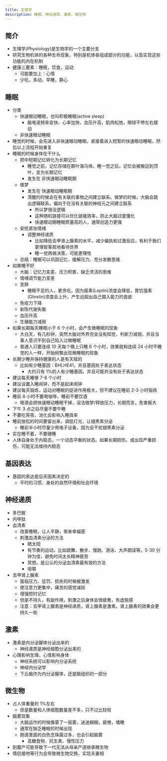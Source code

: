 ```yaml
---
title: 生理学
description: 睡眠、神经递质、激素、微生物
---
```


## 简介

- 生理学(Physiology)是生物学的一个主要分支
- 研究生物机体的各种生命现象，特别是机体各组成部分的功能，以及实现这些功能的内在机制
- 健康三要素：睡眠，饮食，运动
  - 可能要加上：心情
  - 少吃，多动，早睡，静心

## 睡眠

- 分类
  - 快速眼动睡眠，也叫积极睡眠(active sleep)
    - 脑电波频率变快，心率加快，血压升高，肌肉松弛，眼球不停左右摆动
  - 非快速眼动睡眠
- 睡觉的时候，会先进入非快速眼动睡眠，紧接着进入短暂的快速眼动睡眠，然后以上流程开始重复
- 睡眠的时候身体在干什么
  - 把中短期记忆转化为长期记忆
    - 睡觉之前，记忆存储在颞叶海马体。睡一觉之后，记忆会被搬运到顶叶，变为长期记忆
    - 发生在 非快速眼动睡眠期
  - 做梦
    - 发生在 快速眼动睡眠期
    - 清醒的时候会在有关联的事物之间建立联系。做梦的时候，大脑会跳出逻辑联系，偏向于在没有关联的神经元之间建立联系
      - 所以梦很没逻辑
      - 这种随机链接可以优化链接效率，防止大脑过度僵化
      - 快速眼动期睡眠质量高的人，通常创造力更强
  - 安抚紧张情绪
    - 调整神经递质
      - 比如降低去甲肾上腺素的水平，减少偏执和过激反应，有利于我们更理智客观地看待世界
      - 睡一觉再做决策，可能更理性
  - 总结：睡眠可以巩固记忆、缓解压力、充分发散思维
- 如果睡不好
  - 大脑：记忆力变差、压力积累、缺乏灵活的思维
  - 情绪调节能力变差
  - 变胖
    - 睡眠不足的人，更贪吃，因为瘦素(Leptin)浓度会降低，胃饥饿素(Ghrelin)浓度会上升，产生远超出自己摄入能力的食欲
  - 免疫力下降
  - 新陈代谢失衡
  - 血压升高
  - 生殖能力减弱
- 如果长期每天睡眠小于 6 个小时，会产生微睡眠的现象
  - 大白天，有几秒钟，突然大脑对外界完全没有知觉，判断力减弱，并且当事人意识不到自己陷入过微睡眠
  - 普通人只要连续 10 天每个晚上只睡 6 个小时，效果就和连续 24 小时不睡觉的人一样，开始频繁出现微睡眠的现象
- 长期少睡并保持健康的人是有天赋的
  - 比如有少睡基因：BHLHE41，并且基因处于表达状态
    - 大约只有 1%的人有少睡基因，并且可能并没有处于表达状态
- 建议每天睡够 7-8 个小时
- 建议设置入睡闹钟，而不是起床闹钟
- 建议每天锻炼，运动对睡眠的促进作用极大，但不建议在睡前 2-3 小时锻炼
- 睡前 8 小时不要喝咖啡，睡前不要饮酒
  - 喝酒会把快速眼动睡眠干掉，没法做梦/释放压力，长期而言，危害极大
- 下午 3 点之后尽量不要午睡
- 不要吃宵夜，消化会影响入睡效率
- 睡前放松的时间要留出来，调低灯光，让褪黑素分泌
  - 睡前半小时尽量少用电子设备，因为会干扰褪黑素分泌
- 实在睡不着，不要硬睡
- 人体自身处于内稳态，一个动态平衡的状态。如果长期损伤，或出现严重损伤，可能无法维持内稳态

## 基因表达

- 基因的表达是后天因素决定的
  - 平时的习惯、身处的自然环境和社会环境

## 神经递质

- 多巴胺
- 内啡肽
- 血清素
  - 改善睡眠，让人平静，带来幸福感
  - 刺激血清素分泌的方法
    - 晒太阳
    - 有节奏的运动，比如跳舞、散步、慢跑、游泳、大声朗读等，5-30 分钟为佳，避免时间太长精神疲劳
    - 冥想。是公认的分泌血清素最有效的方法
    - 咀嚼
- 去甲肾上腺素
  - 面临压力、惩罚、损失的时候被激发
  - 使注意力更集中，痛苦的感觉减轻
  - 增强短时记忆
  - 但是不持久，有副作用，刺激之后身体会很疲惫，有虚脱感
  - 注意：去甲肾上腺素是神经递质，肾上腺素是激素。肾上腺素的效果会更持久一些

## 激素

- 激素是内分泌腺体分泌出来的
  - 神经递质是神经细胞分泌出来的
- 心理影响生理，心情影响身体
  - 神经系统可以影响内分泌系统
  - 神经内分泌学
  - 下丘脑作为内分泌腺体，还是脑组织的一部分

## 微生物

- 占人体重量的 1%左右
  - 但是数量和人体细胞数量差不多，只不过比较轻
- 脑雾现象
  - 大脑运作的时候像蒙了一层雾，迷迷糊糊，疲倦，嗜睡
  - 通常在缺乏睡眠的时候出现
  - 肠道里面的白色念珠菌过多，也会引起脑雾
    - 高糖食物、抗生素、慢性压力
- 剖腹产可能导致下一代无法从母亲产道继承微生物
- 情侣接吻等行为会导致微生物交换，实现夫妻相
